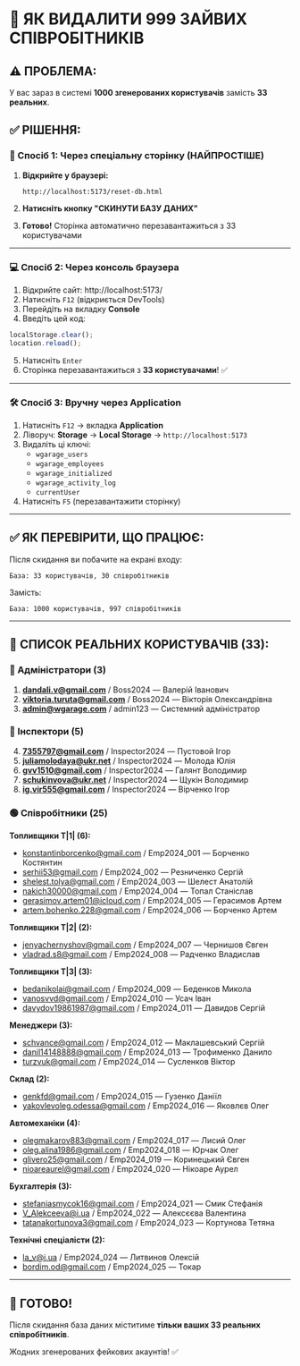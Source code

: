 # 🔄 ЯК ВИДАЛИТИ 999 ЗАЙВИХ СПІВРОБІТНИКІВ

## ⚠️ ПРОБЛЕМА: 
У вас зараз в системі **1000 згенерованих користувачів** замість **33 реальних**.

## ✅ РІШЕННЯ:

### 🎯 Спосіб 1: Через спеціальну сторінку (НАЙПРОСТІШЕ)

1. **Відкрийте у браузері:**
   ```
   http://localhost:5173/reset-db.html
   ```
   
2. **Натисніть кнопку "СКИНУТИ БАЗУ ДАНИХ"**

3. **Готово!** Сторінка автоматично перезавантажиться з 33 користувачами

---

### 💻 Спосіб 2: Через консоль браузера

1. Відкрийте сайт: http://localhost:5173/
2. Натисніть `F12` (відкриється DevTools)
3. Перейдіть на вкладку **Console**
4. Введіть цей код:

```javascript
localStorage.clear();
location.reload();
```

5. Натисніть `Enter`
6. Сторінка перезавантажиться з **33 користувачами**! ✅

---

### 🛠️ Спосіб 3: Вручну через Application

1. Натисніть `F12` → вкладка **Application**
2. Ліворуч: **Storage** → **Local Storage** → `http://localhost:5173`
3. Видаліть ці ключі:
   - `wgarage_users`
   - `wgarage_employees`
   - `wgarage_initialized`
   - `wgarage_activity_log`
   - `currentUser`
4. Натисніть `F5` (перезавантажити сторінку)

---

## ✅ ЯК ПЕРЕВІРИТИ, ЩО ПРАЦЮЄ:

Після скидання ви побачите на екрані входу:

```
База: 33 користувачів, 30 співробітників
```

Замість:

```
База: 1000 користувачів, 997 співробітників
```

---

## 👥 СПИСОК РЕАЛЬНИХ КОРИСТУВАЧІВ (33):

### 🔴 Адміністратори (3)
1. **dandali.v@gmail.com** / Boss2024 — Валерій Іванович
2. **viktoria.turuta@gmail.com** / Boss2024 — Вікторія Олександрівна
3. **admin@wgarage.com** / admin123 — Системний адміністратор

### 🔵 Інспектори (5)
4. **7355797@gmail.com** / Inspector2024 — Пустовой Ігор
5. **juliamolodaya@ukr.net** / Inspector2024 — Молода Юлія
6. **gvv1510@gmail.com** / Inspector2024 — Галянт Володимир
7. **schukinvova@ukr.net** / Inspector2024 — Щукін Володимир
8. **ig.vir555@gmail.com** / Inspector2024 — Вірченко Ігор

### 🟢 Співробітники (25)

**Топливщики Т|1| (6):**
- konstantinborcenko@gmail.com / Emp2024_001 — Борченко Костянтин
- serhii53@gmail.com / Emp2024_002 — Резниченко Сергій
- shelest.tolya@gmail.com / Emp2024_003 — Шелест Анатолій
- nakich30000@gmail.com / Emp2024_004 — Топал Станіслав
- gerasimov.artem01@icloud.com / Emp2024_005 — Герасимов Артем
- artem.bohenko.228@gmail.com / Emp2024_006 — Борченко Артем

**Топливщики Т|2| (2):**
- jenyachernyshov@gmail.com / Emp2024_007 — Чернишов Євген
- vladrad.s8@gmail.com / Emp2024_008 — Радченко Владислав

**Топливщики Т|3| (3):**
- bedanikolai@gmail.com / Emp2024_009 — Беденков Микола
- vanosvvd@gmail.com / Emp2024_010 — Усач Іван
- davydov19861987@gmail.com / Emp2024_011 — Давидов Сергій

**Менеджери (3):**
- schvance@gmail.com / Emp2024_012 — Маклашевський Сергій
- danil14148888@gmail.com / Emp2024_013 — Трофименко Данило
- turzvuk@gmail.com / Emp2024_014 — Сусленков Віктор

**Склад (2):**
- genkfd@gmail.com / Emp2024_015 — Гузенко Даніїл
- yakovlevoleg.odessa@gmail.com / Emp2024_016 — Яковлєв Олег

**Автомеханіки (4):**
- olegmakarov883@gmail.com / Emp2024_017 — Лисий Олег
- oleg.alina1986@gmail.com / Emp2024_018 — Юрчак Олег
- glivero25@gmail.com / Emp2024_019 — Коринецький Євген
- nioareaurel@gmail.com / Emp2024_020 — Нікоаре Аурел

**Бухгалтерія (3):**
- stefaniasmycok16@gmail.com / Emp2024_021 — Смик Стефанія
- V_Alekceeva@i.ua / Emp2024_022 — Алексєєва Валентина
- tatanakortunova3@gmail.com / Emp2024_023 — Кортунова Тетяна

**Технічні спеціалісти (2):**
- la_v@i.ua / Emp2024_024 — Литвинов Олексій
- bordim.od@gmail.com / Emp2024_025 — Токар

---

## 🚀 ГОТОВО!

Після скидання база даних міститиме **тільки ваших 33 реальних співробітників**.

Жодних згенерованих фейкових акаунтів! ✅
